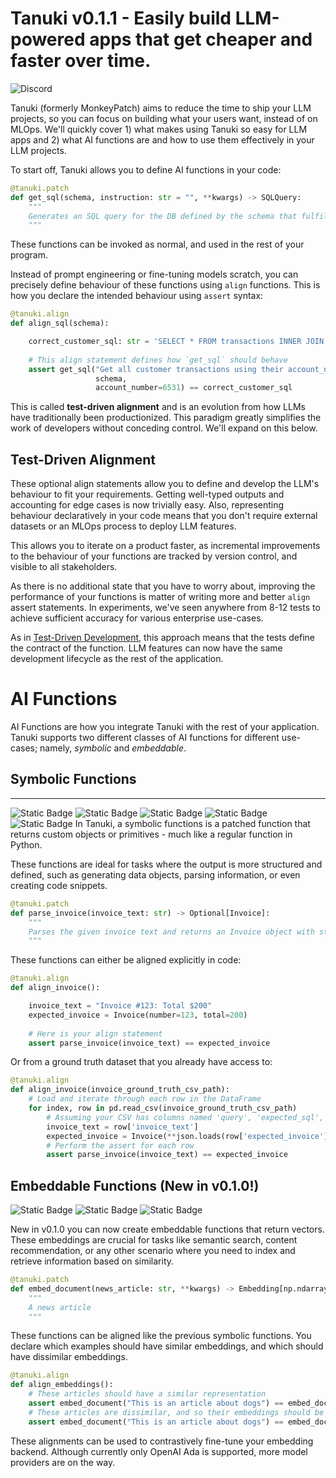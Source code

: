 # Tanuki v0.1.1 - Easily build LLM-powered apps that get cheaper and faster over time.

![Discord](https://img.shields.io/discord/1168948553222197248)

Tanuki (formerly MonkeyPatch) aims to reduce the time to ship your LLM projects, so you can focus on building what your users want, instead of on MLOps. We'll quickly cover 1) what makes using Tanuki so easy for LLM apps and 2) what AI functions are and how to use them effectively in your LLM projects. 

To start off, Tanuki allows you to define AI functions in your code:

```python
@tanuki.patch
def get_sql(schema, instruction: str = "", **kwargs) -> SQLQuery:
    """
    Generates an SQL query for the DB defined by the schema that fulfils the instruction.
    """
```

These functions can be invoked as normal, and used in the rest of your program.

Instead of prompt engineering or fine-tuning models scratch, you can precisely define behaviour of these functions using `align` functions. This is how you declare the intended behaviour using `assert` syntax:

```python
@tanuki.align
def align_sql(schema):

    correct_customer_sql: str = 'SELECT * FROM transactions INNER JOIN customer ON transactions.customer = customer.id WHERE customer.account_number = 6913'
     
    # This align statement defines how `get_sql` should behave
    assert get_sql("Get all customer transactions using their account_number", 
				   schema, 
				   account_number=6531) == correct_customer_sql
```
This is called **test-driven alignment** and is an evolution from how LLMs have traditionally been productionized. This paradigm greatly simplifies the work of developers without conceding control. We'll expand on this below.

## Test-Driven Alignment

These optional align statements allow you to define and develop the LLM's behaviour to fit your requirements. Getting well-typed outputs and accounting for edge cases is now trivially easy. Also, representing behaviour declaratively in your code means that you don't require external datasets or an MLOps process to deploy LLM features. 

This allows you to iterate on a product faster, as incremental improvements to the behaviour of your functions are tracked by version control, and visible to all stakeholders. 

As there is no additional state that you have to worry about, improving the performance of your functions is matter of writing more and better `align` assert statements. In experiments, we've seen anywhere from 8-12 tests to achieve sufficient accuracy for various enterprise use-cases.  

As in [Test-Driven Development](https://en.wikipedia.org/wiki/Test-driven_development), this approach means that the tests define the contract of the function. LLM features can now have the same development lifecycle as the rest of the application. 

# AI Functions

AI Functions are how you integrate Tanuki with the rest of your application. Tanuki supports two different classes of AI functions for different use-cases; namely, *symbolic* and *embeddable*. 
## Symbolic Functions
---
![Static Badge](https://img.shields.io/badge/web_development-blue) ![Static Badge](https://img.shields.io/badge/chat-blue) ![Static Badge](https://img.shields.io/badge/parsing-blue) ![Static Badge](https://img.shields.io/badge/tools-blue) ![Static Badge](https://img.shields.io/badge/sparse_retrieval-blue)
In Tanuki, a symbolic functions is a patched function that returns custom objects or primitives - much like a regular function in Python.

These functions are ideal for tasks where the output is more structured and defined, such as generating data objects, parsing information, or even creating code snippets. 

```python
@tanuki.patch
def parse_invoice(invoice_text: str) -> Optional[Invoice]:
    """
    Parses the given invoice text and returns an Invoice object with structured data.
    """
```

These functions can either be aligned explicitly in code:

```python
@tanuki.align
def align_invoice():

    invoice_text = "Invoice #123: Total $200" 
    expected_invoice = Invoice(number=123, total=200)
     
    # Here is your align statement
    assert parse_invoice(invoice_text) == expected_invoice
```

Or from a ground truth dataset that you already have access to:

```python
@tanuki.align
def align_invoice(invoice_ground_truth_csv_path):
    # Load and iterate through each row in the DataFrame
    for index, row in pd.read_csv(invoice_ground_truth_csv_path)
        # Assuming your CSV has columns named 'query', 'expected_sql', and 'account_number'
        invoice_text = row['invoice_text']
        expected_invoice = Invoice(**json.loads(row['expected_invoice']))
        # Perform the assert for each row
        assert parse_invoice(invoice_text) == expected_invoice
```
## Embeddable Functions (New in v0.1.0!)
![Static Badge](https://img.shields.io/badge/indexing-blue) ![Static Badge](https://img.shields.io/badge/dense_retrieval-blue) ![Static Badge](https://img.shields.io/badge/semantic_search-blue)

New in v0.1.0 you can now create embeddable functions that return vectors. These embeddings are crucial for tasks like semantic search, content recommendation, or any other scenario where you need to index and retrieve information based on similarity. 

```python
@tanuki.patch
def embed_document(news_article: str, **kwargs) -> Embedding[np.ndarray[float]]:
    """
    A news article
    """
```

These functions can be aligned like the previous symbolic functions. You declare which examples should have similar embeddings, and which should have dissimilar embeddings.

```python
@tanuki.align
def align_embeddings():
    # These articles should have a similar representation
    assert embed_document("This is an article about dogs") == embed_document("This is an article about cats")
    # These articles are dissimilar, and so their embeddings should be 'pushed' apart.
    assert embed_document("This is an article about dogs") == embed_document("This is an article about cars")
```

These alignments can be used to contrastively fine-tune your embedding backend. Although currently only OpenAI Ada is supported, more model providers are on the way.

